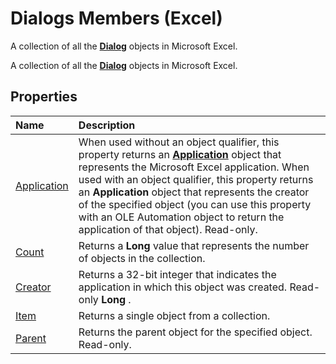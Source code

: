 
# Dialogs Members (Excel)
A collection of all the  **[Dialog](adabcd3b-fc48-d314-3ae5-f1b2ba148383.md)** objects in Microsoft Excel.

A collection of all the  **[Dialog](adabcd3b-fc48-d314-3ae5-f1b2ba148383.md)** objects in Microsoft Excel.


## Properties



|**Name**|**Description**|
|:-----|:-----|
|[Application](b6ff53d9-77c0-54a1-b867-19922ac8a3a2.md)|When used without an object qualifier, this property returns an  **[Application](19b73597-5cf9-4f56-8227-b5211f657f6f.md)** object that represents the Microsoft Excel application. When used with an object qualifier, this property returns an **Application** object that represents the creator of the specified object (you can use this property with an OLE Automation object to return the application of that object). Read-only.|
|[Count](aafcfb50-68fc-4e02-47d7-1317df4d343a.md)|Returns a  **Long** value that represents the number of objects in the collection.|
|[Creator](4685d784-ba3f-6543-1e5e-dba7b6d6a088.md)|Returns a 32-bit integer that indicates the application in which this object was created. Read-only  **Long** .|
|[Item](f9200ca3-711b-92ee-81b2-7c9cf1d104af.md)|Returns a single object from a collection.|
|[Parent](d0dca197-b5a8-4b4d-43da-29f804fc0461.md)|Returns the parent object for the specified object. Read-only.|
